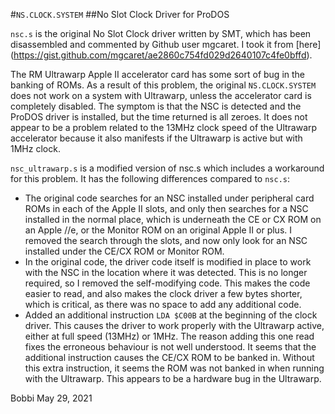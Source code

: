 #`NS.CLOCK.SYSTEM`
##No Slot Clock Driver for ProDOS

`nsc.s` is the original No Slot Clock driver written by SMT, which has been
disassembled and commented by Github user mgcaret.  I took it from [here]
(https://gist.github.com/mgcaret/ae2860c754fd029d2640107c4fe0bffd).

The RM Ultrawarp Apple II accelerator card has some sort of bug in the
banking of ROMs.  As a result of this problem, the original `NS.CLOCK.SYSTEM`
does not work on a system with Ultrawarp, unless the accelerator card is
completely disabled.  The symptom is that the NSC is detected and the ProDOS
driver is installed, but the time returned is all zeroes.  It does not appear
to be a problem related to the 13MHz clock speed of the Ultrawarp accelerator
because it also manifests if the Ultrawarp is active but with 1MHz clock.

`nsc_ultrawarp.s` is a modified version of nsc.s which includes a workaround
for this problem.  It has the following differences compared to `nsc.s`:

  - The original code searches for an NSC installed under peripheral card
    ROMs in each of the Apple II slots, and only then searches for a NSC
    installed in the normal place, which is underneath the CE or CX ROM on
    an Apple //e, or the Monitor ROM on an original Apple II or plus.  I
    removed the search through the slots, and now only look for an NSC
    installed under the CE/CX ROM or Monitor ROM.
  - In the original code, the driver code itself is modified in place to
    work with the NSC in the location where it was detected.  This is no
    longer required, so I removed the self-modifying code.  This makes the
    code easier to read, and also makes the clock driver a few bytes shorter,
    which is critical, as there was no space to add any additional code.
  - Added an additional instruction `LDA $C00B` at the beginning of the clock
    driver.  This causes the driver to work properly with the Ultrawarp
    active, either at full speed (13MHz) or 1MHz.  The reason adding this one
    read fixes the erroneous behaviour is not well understood.  It seems that
    the additional instruction causes the CE/CX ROM to be banked in.  Without
    this extra instruction, it seems the ROM was not banked in when running
    with the Ultrawarp.  This appears to be a hardware bug in the Ultrawarp.

Bobbi
May 29, 2021

